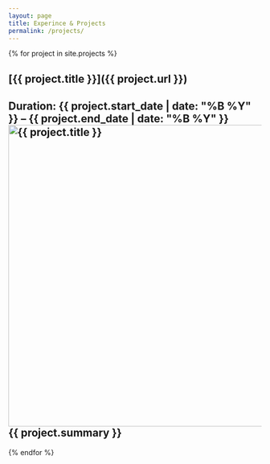 ```yaml
---
layout: page
title: Experince & Projects
permalink: /projects/
---
```


{% for project in site.projects %}

## [{{ project.title }}]({{ project.url }})
**Duration:** {{ project.start_date | date: "%B %Y" }} – {{ project.end_date | date: "%B %Y" }}
<br>
<img src="{{ project.image }}" alt="{{ project.title }}" width="600">
<br>
{{ project.summary }}
---
{% endfor %}
